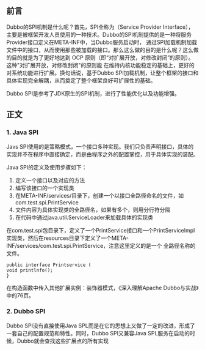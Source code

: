 ## 前言 

Dubbo的SPI机制是什么呢？首先，SPI全称为（Service Provider Interface），主要是被框架开发人员使用的一种技术。Dubbo的SPI机制提供的是一种将服务Provider接口定义在META-INF中，当Dubbo服务启动时，
通过SPI加载机制加载文件中的接口，从而使用那些被加载的接口。那么这么做的目的是什么呢？这么做的目的就是为了更好地达到 OCP 原则（即“对扩展开放，对修改封闭”的原则）。这种"对扩展开放，对修改封闭"的原则能
在维持内核功能稳定的基础上，更好的对系统功能进行扩展。换句话说，基于Dubbo SPI加载机制，让整个框架的接口和具体实现完全解耦，从而奠定了整个框架良好可扩展性的基础。

Dubbo SPI是参考了JDK原生的SPI机制，进行了性能优化以及功能增强。

## 正文

### 1. Java SPI

Javs SPI使用的是策略模式，一个接口多种实现。我们只负责声明接口，具体的实现并不在程序中直接确定，而是由程序之外的配置掌控，用于具体实现的装配。

Java SPI的定义及使用步骤如下：
1. 定义一个接口以及对应的方法
2. 编写该接口的一个实现类
3. 在META-INF/services/目录下，创建一个以接口全路径命名的文件，如com.test.spi.PrintService
4. 文件内容为具体实现类的全路径名，如果有多个，则用分行符分隔
5. 在代码中通过java.util.ServiceLoader来加载具体的实现类

在com.test.spi包目录下，定义了一个PrintService接口和一个PrintServiceImpl实现类，然后在resources目录下定义了一个META-INF/services/com.test.spi.PrintService，注意这里定义的是一个
全路径名称的文件。

```
public interface Printservice (
void printlnfo();
}
```

在构造函数中传入其他扩展实例：装饰器模式，《深入理解Apache Dubbo与实战》中的76页。

### 2. Dubbo SPI

Dubbo SPI没有直接使用Java SPL而是在它的思想上又做了一定的改进，形成了一套自己的配置规范和特性。同时，Dubbo SPI又兼容Java SPL服务在启动的时候，Dubbo就会查找这些扩展点的所有实现